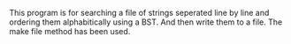 This program is for searching a file of strings seperated line by line and ordering them alphabitically using a BST. And then write them to a file. The make file method has been used.
